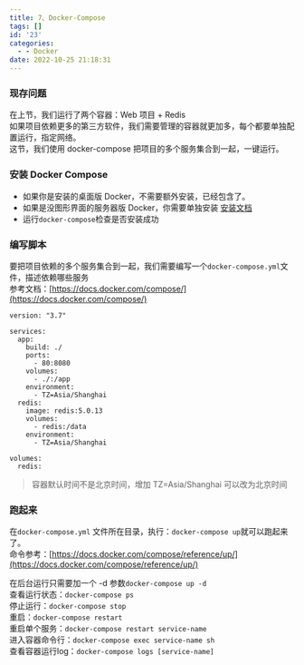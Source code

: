 ```yaml
---
title: 7、Docker-Compose
tags: []
id: '23'
categories:
  - - Docker
date: 2022-10-25 21:18:31
---
```


### 现存问题

在上节，我们运行了两个容器：Web 项目 + Redis  
如果项目依赖更多的第三方软件，我们需要管理的容器就更加多，每个都要单独配置运行，指定网络。  
这节，我们使用 docker-compose 把项目的多个服务集合到一起，一键运行。

### 安装 Docker Compose

*   如果你是安装的桌面版 Docker，不需要额外安装，已经包含了。
*   如果是没图形界面的服务器版 Docker，你需要单独安装 [安装文档](https://docs.docker.com/compose/install/#install-compose-on-linux-systems)
*   运行`docker-compose`检查是否安装成功

### 编写脚本

要把项目依赖的多个服务集合到一起，我们需要编写一个`docker-compose.yml`文件，描述依赖哪些服务  
参考文档：[https://docs.docker.com/compose/](https://docs.docker.com/compose/)

```
version: "3.7"

services:
  app:
    build: ./
    ports:
      - 80:8080
    volumes:
      - ./:/app
    environment:
      - TZ=Asia/Shanghai
  redis:
    image: redis:5.0.13
    volumes:
      - redis:/data
    environment:
      - TZ=Asia/Shanghai

volumes:
  redis:
```

> 容器默认时间不是北京时间，增加 TZ=Asia/Shanghai 可以改为北京时间

### 跑起来

在`docker-compose.yml` 文件所在目录，执行：`docker-compose up`就可以跑起来了。  
命令参考：[https://docs.docker.com/compose/reference/up/](https://docs.docker.com/compose/reference/up/)

在后台运行只需要加一个 -d 参数`docker-compose up -d`  
查看运行状态：`docker-compose ps`  
停止运行：`docker-compose stop`  
重启：`docker-compose restart`  
重启单个服务：`docker-compose restart service-name`  
进入容器命令行：`docker-compose exec service-name sh`  
查看容器运行log：`docker-compose logs [service-name]`